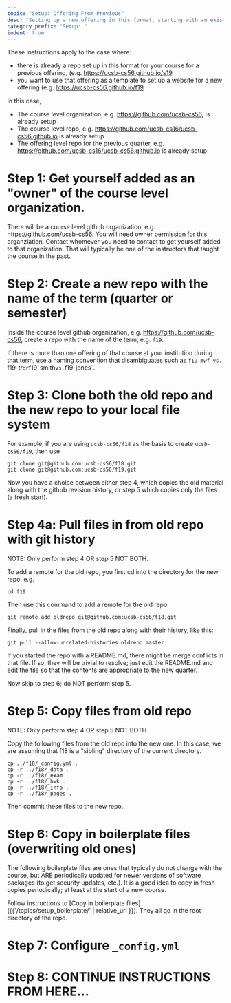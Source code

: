 ```yaml
---
topic: "Setup: Offering From Previous"
desc: "Setting up a new offering in this format, starting with an existing repo"
category_prefix: "Setup: "
indent: true
---
```


These instructions apply to the case where:
* there is already a repo set up in this format for your course for a previous offering,
(e.g. <https://ucsb-cs56.github.io/s19> 
* you want to use that offering as a template to set up a website for a new offering (e.g. <https://ucsb-cs56.github.io/f19>

In this case, 

* The course level organization, e.g. <https://github.com/ucsb-cs56>, is already setup 
* The course level repo, e.g. <https://github.com/ucsb-cs16/ucsb-cs56.github.io> is already setup
* The offering level repo for the previous quarter, e.g. <https://github.com/ucsb-cs16/ucsb-cs56.github.io> is already setup

# Step 1: Get yourself added as an "owner" of the course level organization.

There will be a course level github organization, e.g. <https://github.com/ucsb-cs56>. You will need owner permission for this organziation.  Contact whomever you need to contact to get yourself added to that organization. That will typically be one of the instructors that taught the course in the past.

# Step 2: Create a new repo with the name of the term (quarter or semester)

Inside the course level github organization, e.g. <https://github.com/ucsb-cs56>, create a repo with the name of the term, e.g. `f19`.

If there is more than one offering of that course at your institution during that term, use a naming convention that disambiguates such as `f19-mwf vs. `f19-tr` or `f19-smith` vs. `f19-jones`.

# Step 3: Clone both the old repo and the new repo to your local file system

For example, if you are using `ucsb-cs56/f18` as the basis to create `ucsb-cs56/f19`, then use 

```
git clone git@github.com:ucsb-cs56/f18.git
git clone git@github.com:ucsb-cs56/f19.git
```

Now you have a choice between either step 4, which copies the old material along with the github revision history, or step 5 which copies only the files (a fresh start).

# Step 4a: Pull files in from old repo with git history

NOTE: Only perform step 4 OR step 5 NOT BOTH.

To add a remote for the old repo, you first cd into the directory for the new repo, e.g.

```
cd f19
```

Then use this command to add a remote for the old repo:

```
git remote add oldrepo git@github.com:ucsb-cs56/f18.git
```

Finally, pull in the files from the old repo along with their history, like this:

```
git pull --allow-unrelated-histories oldrepo master
```

If you started the repo with a README.md, there might be merge conflicts in that file.  If so, they will be trivial to resolve; just edit the README.md and edit the file so that the contents are appropriate to the new quarter.

Now skip to step 6; do NOT perform step 5.

# Step 5: Copy files from old repo 

NOTE: Only perform step 4 OR step 5 NOT BOTH.

Copy the following files from the old repo into the new one.  In this case, we are assuming that f18 is a "sibling" directory of the current directory.

```
cp ../f18/_config.yml .
cp -r ../f18/_data .
cp -r ../f18/_exam .
cp -r ../f18/_hwk .
cp -r ../f18/_info .
cp -r ../f18/_pages .
```

Then commit these files to the new repo.

# Step 6: Copy in boilerplate files (overwriting old ones)

The following boilerplate files are ones that typically do not change with the course, but ARE periodically updated for newer versions of software packages (to get security updates, etc.).  It is a good idea to copy in fresh copies periodically; at least at the start of a new course.

Follow instructions to [Copy in boilerplate files]({{'/topics/setup_boilerplate/' | relative_url }}).
They all go in the root directory of the repo.

# Step 7: Configure `_config.yml`

# Step 8: CONTINUE INSTRUCTIONS FROM HERE...
